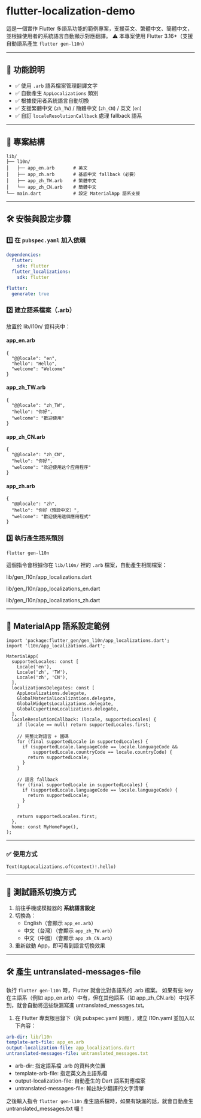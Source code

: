# flutter-localization-demo

這是一個實作 Flutter 多語系功能的範例專案，支援英文、繁體中文、簡體中文，並根據使用者的系統語言自動顯示對應翻譯。
⚠️ 本專案使用 Flutter 3.16+（支援自動語系產生 `flutter gen-l10n`）

---

## 📌 功能說明

- ✅ 使用 `.arb` 語系檔案管理翻譯文字
- ✅ 自動產生 `AppLocalizations` 類別
- ✅ 根據使用者系統語言自動切換
- ✅ 支援繁體中文 (`zh_TW`) / 簡體中文 (`zh_CN`) / 英文 (`en`)
- ✅ 自訂 `localeResolutionCallback` 處理 fallback 語系

---

## 📁 專案結構

```
lib/
├── l10n/
│   ├── app_en.arb       # 英文
│   ├── app_zh.arb       # 基底中文 fallback（必要）
│   ├── app_zh_TW.arb    # 繁體中文
│   └── app_zh_CN.arb    # 簡體中文
└── main.dart            # 設定 MaterialApp 語系支援
```

---

## 🛠️ 安裝與設定步驟

### 1️⃣ 在 `pubspec.yaml` 加入依賴

```yaml
dependencies:
  flutter:
    sdk: flutter
  flutter_localizations:
    sdk: flutter

flutter:
  generate: true
```

### 2️⃣ 建立語系檔案（.arb）
放置於 lib/l10n/ 資料夾中：

#### app_en.arb
```
{
  "@@locale": "en",
  "hello": "Hello",
  "welcome": "Welcome"
}
```

#### app_zh_TW.arb
```
{
  "@@locale": "zh_TW",
  "hello": "你好",
  "welcome": "歡迎使用"
}
```

#### app_zh_CN.arb
```
{
  "@@locale": "zh_CN",
  "hello": "你好",
  "welcome": "欢迎使用这个应用程序"
}
```

#### app_zh.arb
```
{
  "@@locale": "zh",
  "hello": "你好（預設中文）",
  "welcome": "歡迎使用這個應用程式"
}
```

### 3️⃣ 執行產生語系類別

```
flutter gen-l10n
```

這個指令會根據你在 `lib/l10n/` 裡的 `.arb` 檔案，自動產生相關檔案：

lib/gen_l10n/app_localizations.dart

lib/gen_l10n/app_localizations_en.dart

lib/gen_l10n/app_localizations_zh.dart

---

## 🧩 MaterialApp 語系設定範例
```
import 'package:flutter_gen/gen_l10n/app_localizations.dart';
import 'l10n/app_localizations.dart';

MaterialApp(
  supportedLocales: const [
    Locale('en'),
    Locale('zh', 'TW'),
    Locale('zh', 'CN'),
  ],
  localizationsDelegates: const [
    AppLocalizations.delegate,
    GlobalMaterialLocalizations.delegate,
    GlobalWidgetsLocalizations.delegate,
    GlobalCupertinoLocalizations.delegate,
  ],
  localeResolutionCallback: (locale, supportedLocales) {
    if (locale == null) return supportedLocales.first;

    // 完整比對語言 + 國碼
    for (final supportedLocale in supportedLocales) {
      if (supportedLocale.languageCode == locale.languageCode &&
          supportedLocale.countryCode == locale.countryCode) {
        return supportedLocale;
      }
    }

    // 語言 fallback
    for (final supportedLocale in supportedLocales) {
      if (supportedLocale.languageCode == locale.languageCode) {
        return supportedLocale;
      }
    }

    return supportedLocales.first;
  },
  home: const MyHomePage(),
);
```
---

### ✅ 使用方式
```
Text(AppLocalizations.of(context)!.hello)
```

---

## 🔁 測試語系切換方式

1. 前往手機或模擬器的 **系統語言設定**
2. 切換為：
   - English（會顯示 `app_en.arb`）
   - 中文（台灣）（會顯示 `app_zh_TW.arb`）
   - 中文（中國）（會顯示 `app_zh_CN.arb`）
3. 重新啟動 App，即可看到語言切換效果

---

 ## 🛠️ 產生 untranslated-messages-file

執行 ```flutter gen-l10n``` 時，Flutter 就會比對各語系的 .arb 檔案。
如果有些 key 在主語系（例如 app_en.arb）中有，但在其他語系（如 app_zh_CN.arb）中找不到，就會自動將這些缺漏寫進 untranslated_messages.txt。

1. 在 Flutter 專案根目錄下（與 pubspec.yaml 同層），建立 l10n.yaml 並加入以下內容：

```yaml
arb-dir: lib/l10n
template-arb-file: app_en.arb
output-localization-file: app_localizations.dart
untranslated-messages-file: untranslated_messages.txt
```

- arb-dir: 指定語系檔 .arb 的資料夾位置
- template-arb-file: 指定英文為主語系檔
- output-localization-file: 自動產生的 Dart 語系對應檔案
- untranslated-messages-file: 輸出缺少翻譯的文字清單

之後輸入指令 ```flutter gen-l10n``` 產生語系檔時，如果有缺漏的話，就會自動產生 untranslated_messages.txt 囉！


